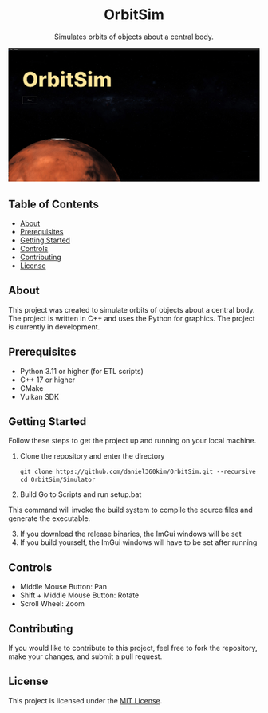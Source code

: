 <h1 align="center">OrbitSim</h1>

<p align="center">
  Simulates orbits of objects about a central body. 
</p>

![CoverImage](Resources/Application/OrbitPage.png)

## Table of Contents

- [About](#about)
- [Prerequisites](#prerequisites)
- [Getting Started](#getting-started)
- [Controls](#controls)
- [Contributing](#contributing)
- [License](#license)

## About

This project was created to simulate orbits of objects about a central body. The project is written in C++ and uses the Python for graphics. The project is currently in development.

## Prerequisites

- Python 3.11 or higher (for ETL scripts)
- C++ 17 or higher
- CMake
- Vulkan SDK

## Getting Started

Follow these steps to get the project up and running on your local machine.

1. Clone the repository and enter the directory
   ```shell
   git clone https://github.com/daniel360kim/OrbitSim.git --recursive
   cd OrbitSim/Simulator
   ```
2. Build
    Go to Scripts and run setup.bat

This command will invoke the build system to compile the source files and generate the executable.

3. If you download the release binaries, the ImGui windows will be set
4. If you build yourself, the ImGui windows will have to be set after running

## Controls
- Middle Mouse Button: Pan
- Shift + Middle Mouse Button: Rotate
- Scroll Wheel: Zoom

## Contributing

If you would like to contribute to this project, feel free to fork the repository, make your changes, and submit a pull request.

## License

This project is licensed under the [MIT License](LICENSE).
   
